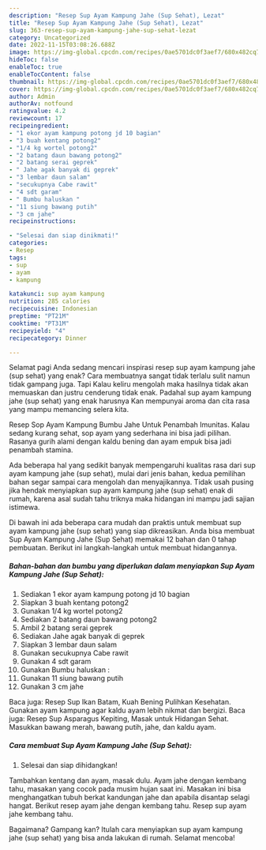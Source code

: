 ```yaml
---
description: "Resep Sup Ayam Kampung Jahe (Sup Sehat), Lezat"
title: "Resep Sup Ayam Kampung Jahe (Sup Sehat), Lezat"
slug: 363-resep-sup-ayam-kampung-jahe-sup-sehat-lezat
category: Uncategorized
date: 2022-11-15T03:08:26.688Z
image: https://img-global.cpcdn.com/recipes/0ae5701dc0f3aef7/680x482cq70/sup-ayam-kampung-jahe-sup-sehat-foto-resep-utama.jpg
hideToc: false
enableToc: true
enableTocContent: false
thumbnail: https://img-global.cpcdn.com/recipes/0ae5701dc0f3aef7/680x482cq70/sup-ayam-kampung-jahe-sup-sehat-foto-resep-utama.jpg
cover: https://img-global.cpcdn.com/recipes/0ae5701dc0f3aef7/680x482cq70/sup-ayam-kampung-jahe-sup-sehat-foto-resep-utama.jpg
author: Admin
authorAv: notfound
ratingvalue: 4.2
reviewcount: 17
recipeingredient:
- "1 ekor ayam kampung potong jd 10 bagian"
- "3 buah kentang potong2"
- "1/4 kg wortel potong2"
- "2 batang daun bawang potong2"
- "2 batang serai geprek"
- " Jahe agak banyak di geprek"
- "3 lembar daun salam"
- "secukupnya Cabe rawit"
- "4 sdt garam"
- " Bumbu haluskan "
- "11 siung bawang putih"
- "3 cm jahe"
recipeinstructions:

- "Selesai dan siap dinikmati!"
categories:
- Resep
tags:
- sup
- ayam
- kampung

katakunci: sup ayam kampung 
nutrition: 285 calories
recipecuisine: Indonesian
preptime: "PT21M"
cooktime: "PT31M"
recipeyield: "4"
recipecategory: Dinner

---
```



Selamat pagi Anda sedang mencari inspirasi resep sup ayam kampung jahe (sup sehat) yang enak? Cara membuatnya sangat tidak terlalu sulit namun tidak gampang juga. Tapi Kalau keliru mengolah maka hasilnya tidak akan memuaskan dan justru cenderung tidak enak. Padahal sup ayam kampung jahe (sup sehat) yang enak harusnya Kan mempunyai aroma dan cita rasa yang mampu memancing selera kita.


Resep Sop Ayam Kampung Bumbu Jahe Untuk Penambah Imunitas. Kalau sedang kurang sehat, sop ayam yang sederhana ini bisa jadi pilihan. Rasanya gurih alami dengan kaldu bening dan ayam empuk bisa jadi penambah stamina.

Ada beberapa hal yang sedikit banyak mempengaruhi kualitas rasa dari sup ayam kampung jahe (sup sehat), mulai dari jenis bahan, kedua pemilihan bahan segar sampai cara mengolah dan menyajikannya. Tidak usah pusing jika hendak menyiapkan sup ayam kampung jahe (sup sehat) enak di rumah, karena asal sudah tahu triknya maka hidangan ini mampu jadi sajian istimewa.


Di bawah ini ada beberapa cara mudah dan praktis untuk membuat sup ayam kampung jahe (sup sehat) yang siap dikreasikan. Anda bisa membuat Sup Ayam Kampung Jahe (Sup Sehat) memakai 12 bahan dan 0 tahap pembuatan. Berikut ini langkah-langkah untuk membuat hidangannya.

<!--inarticleads1-->

##### Bahan-bahan dan bumbu yang diperlukan dalam menyiapkan Sup Ayam Kampung Jahe (Sup Sehat):

1. Sediakan 1 ekor ayam kampung potong jd 10 bagian
1. Siapkan 3 buah kentang potong2
1. Gunakan 1/4 kg wortel potong2
1. Sediakan 2 batang daun bawang potong2
1. Ambil 2 batang serai geprek
1. Sediakan  Jahe agak banyak di geprek
1. Siapkan 3 lembar daun salam
1. Gunakan secukupnya Cabe rawit
1. Gunakan 4 sdt garam
1. Gunakan  Bumbu haluskan :
1. Gunakan 11 siung bawang putih
1. Gunakan 3 cm jahe


Baca juga: Resep Sup Ikan Batam, Kuah Bening Pulihkan Kesehatan. Gunakan ayam kampung agar kaldu ayam lebih nikmat dan bergizi. Baca juga: Resep Sup Asparagus Kepiting, Masak untuk Hidangan Sehat. Masukkan bawang merah, bawang putih, jahe, dan kaldu ayam. 

<!--inarticleads2-->

##### Cara membuat Sup Ayam Kampung Jahe (Sup Sehat):


1. Selesai dan siap dihidangkan!

Tambahkan kentang dan ayam, masak dulu. Ayam jahe dengan kembang tahu, masakan yang cocok pada musim hujan saat ini. Masakan ini bisa menghangatkan tubuh berkat kandungan jahe dan apabila disantap selagi hangat. Berikut resep ayam jahe dengan kembang tahu. Resep sup ayam jahe kembang tahu. 

Bagaimana? Gampang kan? Itulah cara menyiapkan sup ayam kampung jahe (sup sehat) yang bisa anda lakukan di rumah. Selamat mencoba!
